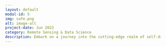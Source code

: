 ```yaml
---
layout: default
modal-id: 5
img: safe.png
alt: image-alt
project-date: Jun 2023 
category: Remote Sensing & Data Science
description: Embark on a journey into the cutting-edge realm of self-driving cars and delve deep into the pivotal role of data fusion and computer vision technology. Experience firsthand how lidar, radar, and image sensors seamlessly integrate to create a comprehensive view of the surrounding environment, enabling autonomous vehicles to navigate roads with unparalleled precision and safety. Explore the intricate dance of algorithms and sensors as they fuse data streams in real-time, ensuring a seamless and efficient driving experience. Join us as we uncover the remarkable synergy of technology and innovation driving the future of transportation.
---
```

